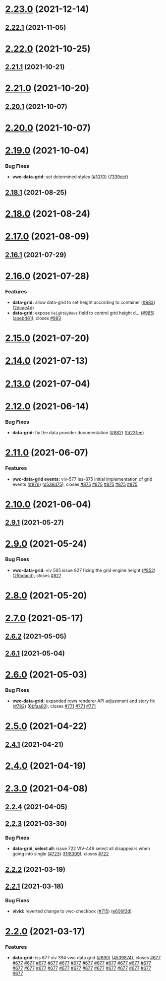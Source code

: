 # [2.23.0](https://github.com/vonage/vivid/compare/v2.22.1...v2.23.0) (2021-12-14)



## [2.22.1](https://github.com/vonage/vivid/compare/v2.22.0...v2.22.1) (2021-11-05)



# [2.22.0](https://github.com/vonage/vivid/compare/v2.21.1...v2.22.0) (2021-10-25)



## [2.21.1](https://github.com/vonage/vivid/compare/v2.21.0...v2.21.1) (2021-10-21)



# [2.21.0](https://github.com/vonage/vivid/compare/v2.20.1...v2.21.0) (2021-10-20)



## [2.20.1](https://github.com/vonage/vivid/compare/v2.20.0...v2.20.1) (2021-10-07)



# [2.20.0](https://github.com/vonage/vivid/compare/v2.19.0...v2.20.0) (2021-10-07)



# [2.19.0](https://github.com/vonage/vivid/compare/v2.18.1...v2.19.0) (2021-10-04)


### Bug Fixes

* **vwc-data-grid:** set determined styles ([#1070](https://github.com/vonage/vivid/issues/1070)) ([7339dcf](https://github.com/vonage/vivid/commit/7339dcfd5af775c32cbf14da387dc2fe3bf0798e))



## [2.18.1](https://github.com/vonage/vivid/compare/v2.18.0...v2.18.1) (2021-08-25)



# [2.18.0](https://github.com/vonage/vivid/compare/v2.17.0...v2.18.0) (2021-08-24)



# [2.17.0](https://github.com/vonage/vivid/compare/v2.16.1...v2.17.0) (2021-08-09)



## [2.16.1](https://github.com/vonage/vivid/compare/v2.16.0...v2.16.1) (2021-07-29)



# [2.16.0](https://github.com/vonage/vivid/compare/v2.15.0...v2.16.0) (2021-07-28)


### Features

* **data-grid:** allow data-grid to set height according to container ([#983](https://github.com/vonage/vivid/issues/983)) ([2dcae4d](https://github.com/vonage/vivid/commit/2dcae4d2bdf0e384f267c72571e33c580f0f48c0))
* **data-grid:** expose `heightByRows` field to control grid height d… ([#985](https://github.com/vonage/vivid/issues/985)) ([abeb481](https://github.com/vonage/vivid/commit/abeb4815901fcf444446311b4e48f546b201ed70)), closes [#983](https://github.com/vonage/vivid/issues/983)



# [2.15.0](https://github.com/vonage/vivid/compare/v2.14.0...v2.15.0) (2021-07-20)



# [2.14.0](https://github.com/vonage/vivid/compare/v2.13.0...v2.14.0) (2021-07-13)



# [2.13.0](https://github.com/vonage/vivid/compare/v2.12.0...v2.13.0) (2021-07-04)



# [2.12.0](https://github.com/vonage/vivid/compare/v2.11.0...v2.12.0) (2021-06-14)


### Bug Fixes

* **data-grid:** fix the data provider documentation ([#882](https://github.com/vonage/vivid/issues/882)) ([fd231ee](https://github.com/vonage/vivid/commit/fd231ee149b57ebb2527de905fb09b72e58c20f2))



# [2.11.0](https://github.com/vonage/vivid/compare/v2.10.0...v2.11.0) (2021-06-07)


### Features

* **vwc-data-grid events:** viv-577 iss-875 initial implementation of grid events ([#876](https://github.com/vonage/vivid/issues/876)) ([d538d75](https://github.com/vonage/vivid/commit/d538d75945018f711bc9026ac00d1e7ff27c4684)), closes [#875](https://github.com/vonage/vivid/issues/875) [#875](https://github.com/vonage/vivid/issues/875) [#875](https://github.com/vonage/vivid/issues/875) [#875](https://github.com/vonage/vivid/issues/875) [#875](https://github.com/vonage/vivid/issues/875)



# [2.10.0](https://github.com/vonage/vivid/compare/v2.9.1...v2.10.0) (2021-06-04)



## [2.9.1](https://github.com/vonage/vivid/compare/v2.9.0...v2.9.1) (2021-05-27)



# [2.9.0](https://github.com/vonage/vivid/compare/v2.8.0...v2.9.0) (2021-05-24)


### Bug Fixes

* **vwc-data-grid:** viv 565 issue 827 fixing the grid engine height ([#852](https://github.com/vonage/vivid/issues/852)) ([25bdacd](https://github.com/vonage/vivid/commit/25bdacd8473dd2e5e6d225444da03cb4eaa56d68)), closes [#827](https://github.com/vonage/vivid/issues/827)



# [2.8.0](https://github.com/vonage/vivid/compare/v2.7.0...v2.8.0) (2021-05-20)



# [2.7.0](https://github.com/vonage/vivid/compare/v2.6.2...v2.7.0) (2021-05-17)



## [2.6.2](https://github.com/vonage/vivid/compare/v2.6.1...v2.6.2) (2021-05-05)



## [2.6.1](https://github.com/vonage/vivid/compare/v2.6.0...v2.6.1) (2021-05-04)



# [2.6.0](https://github.com/vonage/vivid/compare/v2.5.0...v2.6.0) (2021-05-03)


### Bug Fixes

* **vwc-data-grid:** expanded rows renderer API adjustment and story fix ([#782](https://github.com/vonage/vivid/issues/782)) ([6bfaa60](https://github.com/vonage/vivid/commit/6bfaa6075c86b29495fb10b2129bf20376a9a60e)), closes [#771](https://github.com/vonage/vivid/issues/771) [#771](https://github.com/vonage/vivid/issues/771) [#771](https://github.com/vonage/vivid/issues/771)



# [2.5.0](https://github.com/vonage/vivid/compare/v2.4.1...v2.5.0) (2021-04-22)



## [2.4.1](https://github.com/vonage/vivid/compare/v2.4.0...v2.4.1) (2021-04-21)



# [2.4.0](https://github.com/vonage/vivid/compare/v2.3.0...v2.4.0) (2021-04-19)



# [2.3.0](https://github.com/vonage/vivid/compare/v2.2.4...v2.3.0) (2021-04-08)



## [2.2.4](https://github.com/vonage/vivid/compare/v2.2.3...v2.2.4) (2021-04-05)



## [2.2.3](https://github.com/vonage/vivid/compare/v2.2.2...v2.2.3) (2021-03-30)


### Bug Fixes

* **data-grid, select all:** issue 722 VIV-449 select all disappears when going into single ([#723](https://github.com/vonage/vivid/issues/723)) ([f1f8309](https://github.com/vonage/vivid/commit/f1f83097fd7c655ef909f328cb573aa6cb24481d)), closes [#722](https://github.com/vonage/vivid/issues/722)



## [2.2.2](https://github.com/vonage/vivid/compare/v2.2.1...v2.2.2) (2021-03-19)



## [2.2.1](https://github.com/vonage/vivid/compare/v2.2.0...v2.2.1) (2021-03-18)


### Bug Fixes

* **vivid:** reverted change to vwc-checkbox ([#715](https://github.com/vonage/vivid/issues/715)) ([e606f2d](https://github.com/vonage/vivid/commit/e606f2d394642fbcd52762d4dd90db854efeaa27))



# [2.2.0](https://github.com/vonage/vivid/compare/v2.1.0...v2.2.0) (2021-03-17)


### Features

* **data-grid:** iss 677 viv 394 vwc data grid ([#690](https://github.com/vonage/vivid/issues/690)) ([4539874](https://github.com/vonage/vivid/commit/45398741a3d7c8f1840a13d00bd485f2bec6726b)), closes [#677](https://github.com/vonage/vivid/issues/677) [#677](https://github.com/vonage/vivid/issues/677) [#677](https://github.com/vonage/vivid/issues/677) [#677](https://github.com/vonage/vivid/issues/677) [#677](https://github.com/vonage/vivid/issues/677) [#677](https://github.com/vonage/vivid/issues/677) [#677](https://github.com/vonage/vivid/issues/677) [#677](https://github.com/vonage/vivid/issues/677) [#677](https://github.com/vonage/vivid/issues/677) [#677](https://github.com/vonage/vivid/issues/677) [#677](https://github.com/vonage/vivid/issues/677) [#677](https://github.com/vonage/vivid/issues/677) [#677](https://github.com/vonage/vivid/issues/677) [#677](https://github.com/vonage/vivid/issues/677) [#677](https://github.com/vonage/vivid/issues/677) [#677](https://github.com/vonage/vivid/issues/677) [#677](https://github.com/vonage/vivid/issues/677) [#677](https://github.com/vonage/vivid/issues/677) [#677](https://github.com/vonage/vivid/issues/677) [#677](https://github.com/vonage/vivid/issues/677) [#677](https://github.com/vonage/vivid/issues/677) [#677](https://github.com/vonage/vivid/issues/677) [#677](https://github.com/vonage/vivid/issues/677) [#677](https://github.com/vonage/vivid/issues/677) [#677](https://github.com/vonage/vivid/issues/677) [#677](https://github.com/vonage/vivid/issues/677)



